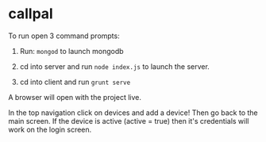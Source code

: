 # callpal

To run open 3 command prompts:

1. Run:
`
mongod
`
to launch mongodb

2. cd into server and run 
`
node index.js
`
to launch the server.

3. cd into client and run
`
grunt serve
`

A browser will open with the project live. 

In the top navigation click on devices and add a device! 
Then go back to the main screen. If the device is active (active = true) then it's credentials will work on the login screen.